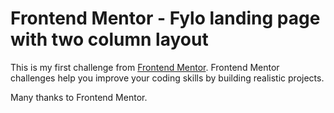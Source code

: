 # Frontend Mentor - Fylo landing page with two column layout 

This is my first challenge from [Frontend Mentor](https://www.frontendmentor.io/challenges/fylo-landing-page-with-two-column-layout-5ca5ef041e82137ec91a50f5). Frontend Mentor challenges help you improve your coding skills by building realistic projects. 

Many thanks to Frontend Mentor.

